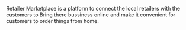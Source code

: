 Retailer Marketplace is a platform to connect the local retailers with the customers to Bring there bussiness online and make it convenient for customers to order things from home.